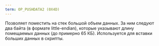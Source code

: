 ```yaml
---
term: OP_PUSHDATA2 (0X4D)
---
```


Позволяет поместить на стек большой объем данных. За ним следуют два байта (в формате little-endian), которые указывают длину помещаемых данных (до примерно 65 КБ). Используется для вставки больших данных в скрипты.